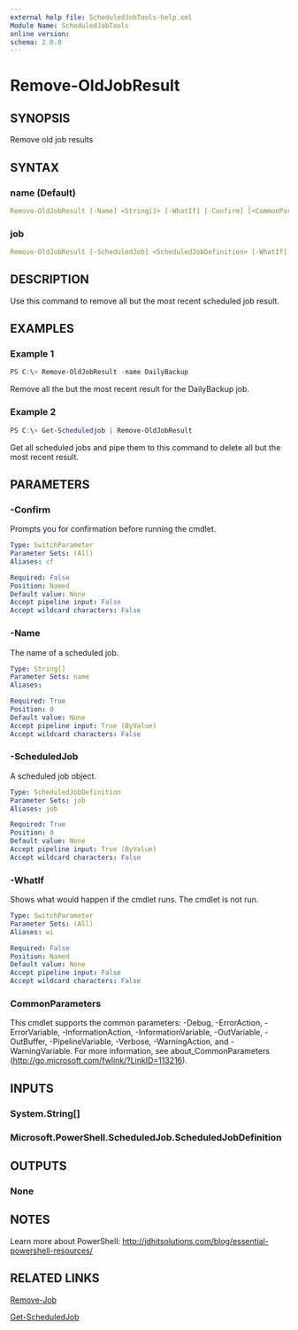 ```yaml
---
external help file: ScheduledJobTools-help.xml
Module Name: ScheduledJobTools
online version:
schema: 2.0.0
---
```


# Remove-OldJobResult

## SYNOPSIS

Remove old job results

## SYNTAX

### name (Default)

```yaml
Remove-OldJobResult [-Name] <String[]> [-WhatIf] [-Confirm] [<CommonParameters>]
```

### job

```yaml
Remove-OldJobResult [-ScheduledJob] <ScheduledJobDefinition> [-WhatIf] [-Confirm] [<CommonParameters>]
```

## DESCRIPTION

Use this command to remove all but the most recent scheduled job result.

## EXAMPLES

### Example 1

```powershell
PS C:\> Remove-OldJobResult -name DailyBackup
```

Remove all the but the most recent result for the DailyBackup job.

### Example 2

```powershell
PS C:\> Get-Scheduledjob | Remove-OldJobResult
```

Get all scheduled jobs and pipe them to this command to delete all but the most recent result.

## PARAMETERS

### -Confirm

Prompts you for confirmation before running the cmdlet.

```yaml
Type: SwitchParameter
Parameter Sets: (All)
Aliases: cf

Required: False
Position: Named
Default value: None
Accept pipeline input: False
Accept wildcard characters: False
```

### -Name

The name of a scheduled job.

```yaml
Type: String[]
Parameter Sets: name
Aliases:

Required: True
Position: 0
Default value: None
Accept pipeline input: True (ByValue)
Accept wildcard characters: False
```

### -ScheduledJob

A scheduled job object.

```yaml
Type: ScheduledJobDefinition
Parameter Sets: job
Aliases: job

Required: True
Position: 0
Default value: None
Accept pipeline input: True (ByValue)
Accept wildcard characters: False
```

### -WhatIf

Shows what would happen if the cmdlet runs. The cmdlet is not run.

```yaml
Type: SwitchParameter
Parameter Sets: (All)
Aliases: wi

Required: False
Position: Named
Default value: None
Accept pipeline input: False
Accept wildcard characters: False
```

### CommonParameters

This cmdlet supports the common parameters: -Debug, -ErrorAction, -ErrorVariable, -InformationAction, -InformationVariable, -OutVariable, -OutBuffer, -PipelineVariable, -Verbose, -WarningAction, and -WarningVariable. For more information, see about_CommonParameters (http://go.microsoft.com/fwlink/?LinkID=113216).

## INPUTS

### System.String[]

### Microsoft.PowerShell.ScheduledJob.ScheduledJobDefinition

## OUTPUTS

### None

## NOTES

Learn more about PowerShell: http://jdhitsolutions.com/blog/essential-powershell-resources/

## RELATED LINKS

[Remove-Job]()

[Get-ScheduledJob]()